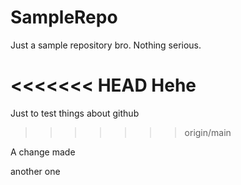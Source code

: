 # SampleRepo

Just a sample repository bro. Nothing serious.

<<<<<<< HEAD
Hehe
=======
Just to test things about github
>>>>>>> origin/main

A change made

another one
